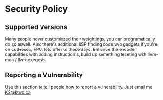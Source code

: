 # Security Policy

## Supported Versions

Many people never customiezed their weightings, you can programatically do so aswell.
Also there's additional &SP finding code w/o gadgets if you're on codeexec, FPU, lots ofleaks these days.
Enhance the encoder capabilities with adding instruction's, build up something teseting with llvm-mca / llvm-exegesis.


## Reporting a Vulnerability

Use this section to tell people how to report a vulnerability. Just email me K2@ktwo.ca
